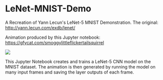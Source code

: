 # LeNet-MNIST-Demo

A Recreation of Yann Lecun's LeNet-5 MNIST Demonstration. The original: http://yann.lecun.com/exdb/lenet/

Animation produced by this Jupyter notebook: https://gfycat.com/smoggylittleflickertailsquirrel

![](https://gfycat.com/smoggylittleflickertailsquirrel.gif)

This Jupyter Notebook creates and trains a LeNet-5 CNN model on the MNIST dataset. The animation is then generated by running the model on many input frames and saving the layer outputs of each frame. 
